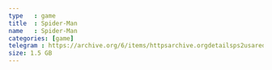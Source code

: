 ```yaml
---
type   : game
title  : Spider-Man
name   : Spider-Man
categories: [game]
telegram : https://archive.org/6/items/httpsarchive.orgdetailsps2usaredump3/Spider-Man.7z
size: 1.5 GB
---
```



